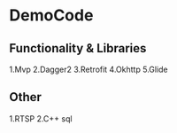 # DemoCode

## Functionality & Libraries
1.Mvp
2.Dagger2
3.Retrofit
4.Okhttp
5.Glide

## Other
1.RTSP
2.C++ sql